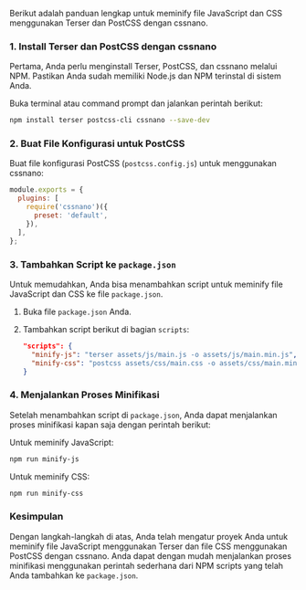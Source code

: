 Berikut adalah panduan lengkap untuk meminify file JavaScript dan CSS menggunakan Terser dan PostCSS dengan cssnano. 

### 1. Install Terser dan PostCSS dengan cssnano

Pertama, Anda perlu menginstall Terser, PostCSS, dan cssnano melalui NPM. Pastikan Anda sudah memiliki Node.js dan NPM terinstal di sistem Anda.

Buka terminal atau command prompt dan jalankan perintah berikut:

```bash
npm install terser postcss-cli cssnano --save-dev
```

### 2. Buat File Konfigurasi untuk PostCSS

Buat file konfigurasi PostCSS (`postcss.config.js`) untuk menggunakan cssnano:

```js
module.exports = {
  plugins: [
    require('cssnano')({
      preset: 'default',
    }),
  ],
};
```

### 3. Tambahkan Script ke `package.json`

Untuk memudahkan, Anda bisa menambahkan script untuk meminify file JavaScript dan CSS ke file `package.json`.

1. Buka file `package.json` Anda.
2. Tambahkan script berikut di bagian `scripts`:

   ```json
   "scripts": {
     "minify-js": "terser assets/js/main.js -o assets/js/main.min.js",
     "minify-css": "postcss assets/css/main.css -o assets/css/main.min.css"
   }
   ```

### 4. Menjalankan Proses Minifikasi

Setelah menambahkan script di `package.json`, Anda dapat menjalankan proses minifikasi kapan saja dengan perintah berikut:

Untuk meminify JavaScript:

```bash
npm run minify-js
```

Untuk meminify CSS:

```bash
npm run minify-css
```

### Kesimpulan

Dengan langkah-langkah di atas, Anda telah mengatur proyek Anda untuk meminify file JavaScript menggunakan Terser dan file CSS menggunakan PostCSS dengan cssnano. Anda dapat dengan mudah menjalankan proses minifikasi menggunakan perintah sederhana dari NPM scripts yang telah Anda tambahkan ke `package.json`.